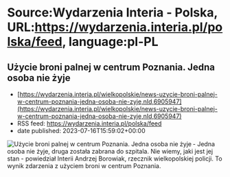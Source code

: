 # Source:Wydarzenia Interia - Polska, URL:https://wydarzenia.interia.pl/polska/feed, language:pl-PL

## Użycie broni palnej w centrum Poznania. Jedna osoba nie żyje
 - [https://wydarzenia.interia.pl/wielkopolskie/news-uzycie-broni-palnej-w-centrum-poznania-jedna-osoba-nie-zyje,nId,6905947](https://wydarzenia.interia.pl/wielkopolskie/news-uzycie-broni-palnej-w-centrum-poznania-jedna-osoba-nie-zyje,nId,6905947)
 - RSS feed: https://wydarzenia.interia.pl/polska/feed
 - date published: 2023-07-16T15:59:02+00:00

<p><a href="https://wydarzenia.interia.pl/wielkopolskie/news-uzycie-broni-palnej-w-centrum-poznania-jedna-osoba-nie-zyje,nId,6905947"><img align="left" alt="Użycie broni palnej w centrum Poznania. Jedna osoba nie żyje" src="https://i.iplsc.com/uzycie-broni-palnej-w-centrum-poznania-jedna-osoba-nie-zyje/000FZ899M2IC99HN-C321.jpg" /></a>- Jedna osoba nie żyje, druga została zabrana do szpitala. Nie wiemy, jaki jest jej stan - powiedział Interii Andrzej Borowiak, rzecznik wielkopolskiej policji. To wynik zdarzenia z użyciem broni w centrum Poznania. </p><br clear="all" />


